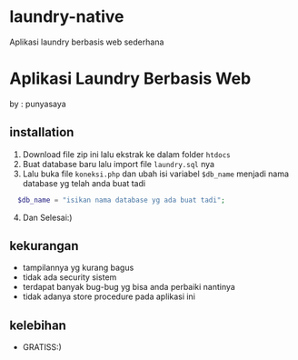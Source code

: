 # laundry-native
Aplikasi laundry berbasis web sederhana
# Aplikasi Laundry Berbasis Web
by : punyasaya

## installation
1. Download file zip ini lalu ekstrak ke dalam folder `htdocs`
2. Buat database baru lalu import file `laundry.sql` nya
3. Lalu buka file `koneksi.php` dan ubah isi variabel `$db_name` menjadi nama database yg telah anda buat tadi
```php
  $db_name = "isikan nama database yg ada buat tadi";
```
4. Dan Selesai:)

## kekurangan 
- tampilannya yg kurang bagus
- tidak ada security sistem
- terdapat banyak bug-bug yg bisa anda perbaiki nantinya
- tidak adanya store procedure pada aplikasi ini

## kelebihan
- GRATISS:)
